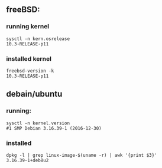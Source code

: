 ## freeBSD:
### running kernel

    sysctl -n kern.osrelease 
    10.3-RELEASE-p11

### installed kernel

    freebsd-version -k 
    10.3-RELEASE-p11

## debain/ubuntu
### running:

    sysctl -n kernel.version
    #1 SMP Debian 3.16.39-1 (2016-12-30)

### installed 

    dpkg -l | grep linux-image-$(uname -r) | awk '{print $3}'
    3.16.39-1+deb8u2
  
